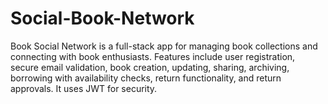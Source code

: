 # Social-Book-Network
Book Social Network is a full-stack app for managing book collections and connecting with book enthusiasts. Features include user registration, secure email validation, book creation, updating, sharing, archiving, borrowing with availability checks, return functionality, and return approvals. It uses JWT for security.
